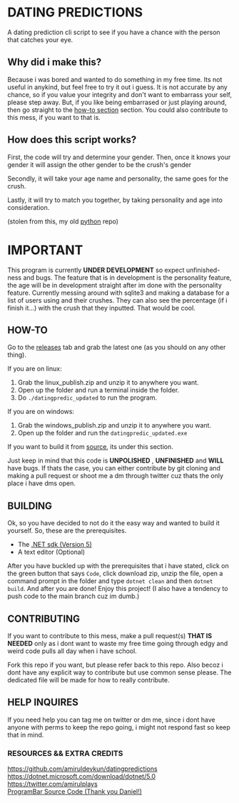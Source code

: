 # DATING PREDICTIONS
A dating prediction cli script to see if you have a chance with the person that catches your eye.

## Why did i make this?
Because i was bored and wanted to do something in my free time. Its not useful in anykind, but feel free to try it out i guess. It is not accurate by any chance, so if you value your integrity and don't want to embarrass your self, please step away. But, if you like being embarrased or just playing around, then go straight to the [how-to section](https://github.com/amiruldevkun/Dating-Prediction#how-to) section. You could also contribute to this mess, if you want to that is.


## How does this script works?

First, the code will try and determine your gender. Then, once it knows your gender it will assign the other gender to be the crush's gender

Secondly, it will take your age name and personality, the same goes for the crush. 

Lastly, it will try to match you together, by taking personality and age into consideration.

(stolen from this, my old [python](https://github.com/amiruldevkun/datingpredictions) repo)

# IMPORTANT

This program is currently __UNDER DEVELOPMENT__ so expect unfinished-ness and bugs. The feature that is in development is 
the personality feature, the age will be in development straight after im done with the personality feature. Currently messing around with sqlite3 and making a database for
a list of users using and their crushes. They can also see the percentage (if i finish it...) with the crush that they inputted. That would be cool.

## HOW-TO
Go to the [releases]("https://github.com/amiruldevkun/Dating-Prediction/releases") tab and grab the latest one (as you should on any other thing).

If you are on linux:
1. Grab the linux_publish.zip and unzip it to anywhere you want.
2. Open up the folder and run a terminal inside the folder.
3. Do `./datingpredic_updated` to run the program.

If you are on windows:
1. Grab the windows_publish.zip and unzip it to anywhere you want.
2. Open up the folder and run the `datingpredic_updated.exe`

If you want to build it from [source]("https://github.com/amiruldevkun/Dating-Prediction#building"), its under this section.

Just keep in mind that this code is __UNPOLISHED__ , __UNFINISHED__ and __WILL__ have bugs. If thats the case, you can either contribute by git cloning and making a pull request or shoot me a dm through twitter cuz thats the only place i have dms open.

## BUILDING
Ok, so you have decided to not do it the easy way and wanted to build it yourself. So, these are the prerequisites.

- The [.NET sdk (Version 5)](https://dotnet.microsoft.com/download/dotnet/5.0)
- A text editor (Optional) 


After you have buckled up with the prerequisites that i have stated, click on the green button that says `Code`, click download zip, unzip the file, open a command prompt in the folder and type `dotnet clean` and then `dotnet build`. And after you are done! Enjoy this project! (I also have a tendency to push code to the main branch cuz im dumb.)

## CONTRIBUTING
If you want to contribute to this mess, make a pull request(s) __THAT IS NEEDED__ only as i dont want to waste my free time going through edgy and weird code pulls all day when i have school. 

Fork this repo if you want, but please refer back to this repo. Also becoz i dont have any explicit way to contribute but use common sense please. The dedicated file will be made for how to really contribute.

## HELP INQUIRES 
If you need help you can tag me on twitter or dm me, since i dont have anyone with perms to keep the repo going, i might not respond fast so keep that in mind.


### RESOURCES && EXTRA CREDITS
https://github.com/amiruldevkun/datingpredictions <br />
https://dotnet.microsoft.com/download/dotnet/5.0 <br />
https://twitter.com/amirulplays <br />
[ProgramBar Source Code (Thank you Daniel!)](https://gist.github.com/DanielSWolf/0ab6a96899cc5377bf54)